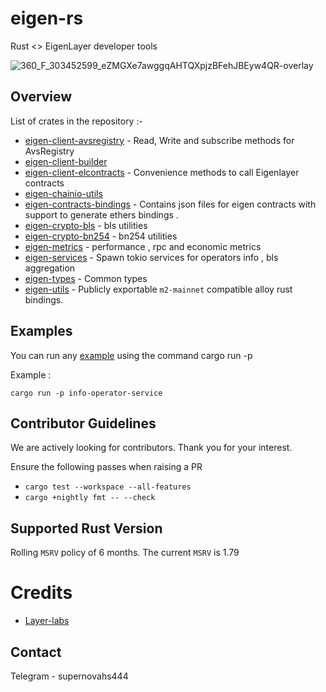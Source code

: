 # eigen-rs

Rust <> EigenLayer developer tools

![360_F_303452599_eZMGXe7awggqAHTQXpjzBFehJBEyw4QR-overlay](https://github.com/supernovahs/eigensdk-rs/assets/91280922/bd13caec-3c00-4afc-839a-b83d2890beb5)

## Overview

List of crates in the repository :-

- [eigen-client-avsregistry](https://github.com/supernovahs/eigen-rs/tree/main/crates/chainio/clients/avsregistry) - Read, Write and subscribe methods for AvsRegistry
- [eigen-client-builder](https://github.com/supernovahs/eigen-rs/tree/main/crates/chainio/clients/builder)
- [eigen-client-elcontracts](https://github.com/supernovahs/eigen-rs/tree/main/crates/chainio/clients/builder) - Convenience methods to call Eigenlayer contracts
- [eigen-chainio-utils](https://github.com/supernovahs/eigen-rs/tree/main/crates/chainio/utils)
- [eigen-contracts-bindings](https://github.com/supernovahs/eigen-rs/tree/main/crates/contracts/bindings) - Contains json files for eigen contracts with support to generate ethers bindings .
- [eigen-crypto-bls](https://github.com/supernovahs/eigen-rs/tree/main/crates/crypto/bls) - bls utilities
- [eigen-crypto-bn254](https://github.com/supernovahs/eigen-rs/tree/main/crates/crypto/bn254) - bn254 utilities
- [eigen-metrics](https://github.com/supernovahs/eigen-rs/tree/main/crates/metrics) - performance , rpc and economic metrics 
- [eigen-services](https://github.com/supernovahs/eigen-rs/tree/main/crates/services) - Spawn tokio services for operators info , bls aggregation
- [eigen-types](https://github.com/supernovahs/eigen-rs/tree/main/crates/types) - Common types
- [eigen-utils](https://github.com/supernovahs/eigensdk-rs/tree/main/crates/utils) - Publicly exportable `m2-mainnet` compatible alloy rust bindings. 

## Examples

You can run any [example](https://github.com/supernovahs/eigensdk-rs/tree/main/examples) using the command cargo run -p <example-name>

Example : 
```
cargo run -p info-operator-service
```

## Contributor Guidelines

We are actively looking for contributors. Thank you for your interest.

Ensure the following passes when raising a PR

- `cargo test --workspace --all-features`
- `cargo +nightly fmt -- --check`

## Supported Rust Version

Rolling `MSRV` policy of 6 months. The current `MSRV` is 1.79

# Credits

- [Layer-labs](https://github.com/Layr-Labs/eigensdk-go/tree/master)

## Contact

Telegram - supernovahs444
